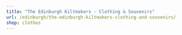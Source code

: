 ```yaml
---
title: "The Edinburgh Kiltmakers - Clothing & Souvenirs"
url: /edinburgh/the-edinburgh-kiltmakers-clothing-and-souvenirs/
shop: clothes
---
```

